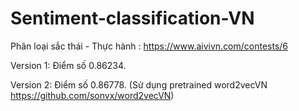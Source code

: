 # Sentiment-classification-VN

Phân loại sắc thái - Thực hành : https://www.aivivn.com/contests/6

Version 1: Điểm số 0.86234. 

Version 2: Điểm số 0.86778. (Sử dụng pretrained word2vecVN https://github.com/sonvx/word2vecVN)
